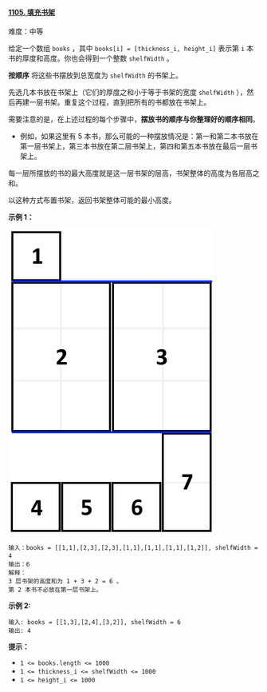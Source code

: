 ﻿#### [1105\. 填充书架](https://leetcode.cn/problems/filling-bookcase-shelves/)

难度：中等

给定一个数组 `books` ，其中 `books[i] = [thickness_i, height_i]` 表示第 `i` 本书的厚度和高度。你也会得到一个整数 `shelfWidth` 。

**按顺序** 将这些书摆放到总宽度为 `shelfWidth` 的书架上。

先选几本书放在书架上（它们的厚度之和小于等于书架的宽度 `shelfWidth` ），然后再建一层书架。重复这个过程，直到把所有的书都放在书架上。

需要注意的是，在上述过程的每个步骤中，**摆放书的顺序与你整理好的顺序相同**。

-   例如，如果这里有 5 本书，那么可能的一种摆放情况是：第一和第二本书放在第一层书架上，第三本书放在第二层书架上，第四和第五本书放在最后一层书架上。

每一层所摆放的书的最大高度就是这一层书架的层高，书架整体的高度为各层高之和。

以这种方式布置书架，返回书架整体可能的最小高度。

**示例 1：**

![](./assets/img/Question1105.png)

```
输入：books = [[1,1],[2,3],[2,3],[1,1],[1,1],[1,1],[1,2]], shelfWidth = 4
输出：6
解释：
3 层书架的高度和为 1 + 3 + 2 = 6 。
第 2 本书不必放在第一层书架上。
```

**示例 2:**

```
输入: books = [[1,3],[2,4],[3,2]], shelfWidth = 6
输出: 4
```

**提示：**

-   `1 <= books.length <= 1000`
-   `1 <= thickness_i <= shelfWidth <= 1000`
-   `1 <= height_i <= 1000`
